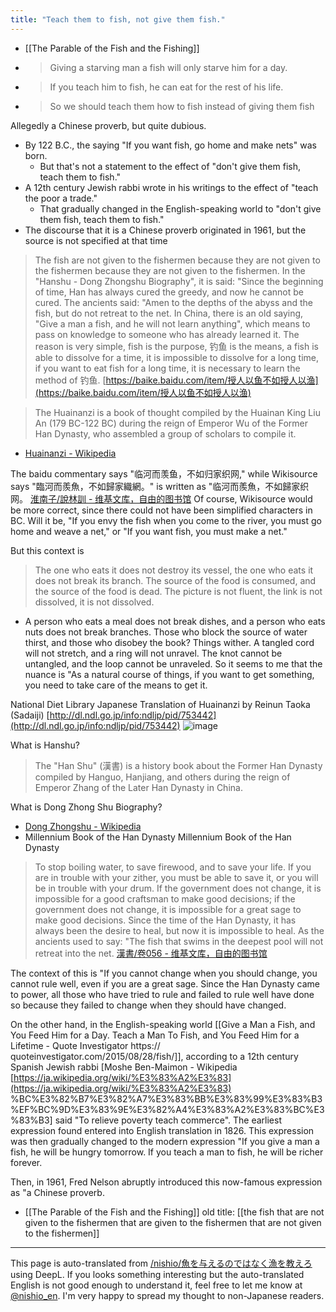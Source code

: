 ```yaml
---
title: "Teach them to fish, not give them fish."
---
```


- [[The Parable of the Fish and the Fishing]]
- > Giving a starving man a fish will only starve him for a day.
- > If you teach him to fish, he can eat for the rest of his life.
- > So we should teach them how to fish instead of giving them fish

Allegedly a Chinese proverb, but quite dubious.
- By 122 B.C., the saying "If you want fish, go home and make nets" was born.
    - But that's not a statement to the effect of "don't give them fish, teach them to fish."
- A 12th century Jewish rabbi wrote in his writings to the effect of "teach the poor a trade."
    - That gradually changed in the English-speaking world to "don't give them fish, teach them to fish."
- The discourse that it is a Chinese proverb originated in 1961, but the source is not specified at that time

> The fish are not given to the fishermen because they are not given to the fishermen because they are not given to the fishermen. In the "Hanshu - Dong Zhongshu Biography", it is said: "Since the beginning of time, Han has always cured the greedy, and now he cannot be cured. The ancients said: "Amen to the depths of the abyss and the fish, but do not retreat to the net. In China, there is an old saying, "Give a man a fish, and he will not learn anything", which means to pass on knowledge to someone who has already learned it. The reason is very simple, fish is the purpose, 钓鱼 is the means, a fish is able to dissolve for a time, it is impossible to dissolve for a long time, if you want to eat fish for a long time, it is necessary to learn the method of 钓鱼.
[https://baike.baidu.com/item/授人以鱼不如授人以渔](https://baike.baidu.com/item/授人以鱼不如授人以渔)

> The Huainanzi is a book of thought compiled by the Huainan King Liu An (179 BC-122 BC) during the reign of Emperor Wu of the Former Han Dynasty, who assembled a group of scholars to compile it.
- [Huainanzi - Wikipedia](https://ja.wikipedia.org/wiki/%E6%B7%AE%E5%8D%97%E5%AD%90)

The baidu commentary says "临河而羡鱼，不如归家织网," while Wikisource says "臨河而羨魚，不如歸家織網。" is written as "临河而羨魚，不如歸家织网。 [淮南子/說林訓 - 维基文库，自由的图书馆](https://zh.wikisource.org/wiki/%E6%B7%AE%E5%8D%97%E5%AD%90/%E8%AA%AA%E6%9E%97%E8%A8%93)
Of course, Wikisource would be more correct, since there could not have been simplified characters in BC.
Will it be, "If you envy the fish when you come to the river, you must go home and weave a net," or "If you want fish, you must make a net."

But this context is
> The one who eats it does not destroy its vessel, the one who eats it does not break its branch. The source of the food is consumed, and the source of the food is dead. The picture is not fluent, the link is not dissolved, it is not dissolved.
- A person who eats a meal does not break dishes, and a person who eats nuts does not break branches. Those who block the source of water thirst, and those who disobey the book? Things wither. A tangled cord will not stretch, and a ring will not unravel. The knot cannot be untangled, and the loop cannot be unraveled.
So it seems to me that the nuance is "As a natural course of things, if you want to get something, you need to take care of the means to get it.

National Diet Library Japanese Translation of Huainanzi by Reinun Taoka (Sadaiji) [http://dl.ndl.go.jp/info:ndljp/pid/753442](http://dl.ndl.go.jp/info:ndljp/pid/753442)
![image](https://gyazo.com/0da766e0c06f0f482a446d7b5cd1c5eb/thumb/1000)


What is Hanshu?
> The "Han Shu" (漢書) is a history book about the Former Han Dynasty compiled by Hanguo, Hanjiang, and others during the reign of Emperor Zhang of the Later Han Dynasty in China.

What is Dong Zhong Shu Biography?
- [Dong Zhongshu - Wikipedia](https://ja.wikipedia.org/wiki/%E8%91%A3%E4%BB%B2%E8%88%92)
- Millennium Book of the Han Dynasty Millennium Book of the Han Dynasty
> To stop boiling water, to save firewood, and to save your life. If you are in trouble with your zither, you must be able to save it, or you will be in trouble with your drum. If the government does not change, it is impossible for a good craftsman to make good decisions; if the government does not change, it is impossible for a great sage to make good decisions. Since the time of the Han Dynasty, it has always been the desire to heal, but now it is impossible to heal. As the ancients used to say: "The fish that swims in the deepest pool will not retreat into the net.
[漢書/卷056 - 维基文库，自由的图书馆](https://zh.wikisource.org/wiki/%E6%BC%A2%E6%9B%B8/%E5%8D%B7056)

The context of this is "If you cannot change when you should change, you cannot rule well, even if you are a great sage. Since the Han Dynasty came to power, all those who have tried to rule and failed to rule well have done so because they failed to change when they should have changed.

On the other hand, in the English-speaking world [[Give a Man a Fish, and You Feed Him for a Day. Teach a Man To Fish, and You Feed Him for a Lifetime - Quote Investigator https:// quoteinvestigator.com/2015/08/28/fish/]], according to a 12th century Spanish Jewish rabbi [Moshe Ben-Maimon - Wikipedia [https://ja.wikipedia.org/wiki/%E3%83%A2%E3%83](https://ja.wikipedia.org/wiki/%E3%83%A2%E3%83) %BC%E3%82%B7%E3%82%A7%E3%83%BB%E3%83%99%E3%83%B3%EF%BC%9D%E3%83%9E%E3%82%A4%E3%83%A2%E3%83%BC%E3%83%B3] said "To relieve poverty teach commerce". The earliest expression found entered into English translation in 1826. This expression was then gradually changed to the modern expression "If you give a man a fish, he will be hungry tomorrow. If you teach a man to fish, he will be richer forever.

Then, in 1961, Fred Nelson abruptly introduced this now-famous expression as "a Chinese proverb.

- [[The Parable of the Fish and the Fishing]]
old title:  [[the fish that are not given to the fishermen that are given to the fishermen that are not given to the fishermen]]

---
This page is auto-translated from [/nishio/魚を与えるのではなく漁を教えろ](https://scrapbox.io/nishio/魚を与えるのではなく漁を教えろ) using DeepL. If you looks something interesting but the auto-translated English is not good enough to understand it, feel free to let me know at [@nishio_en](https://twitter.com/nishio_en). I'm very happy to spread my thought to non-Japanese readers.